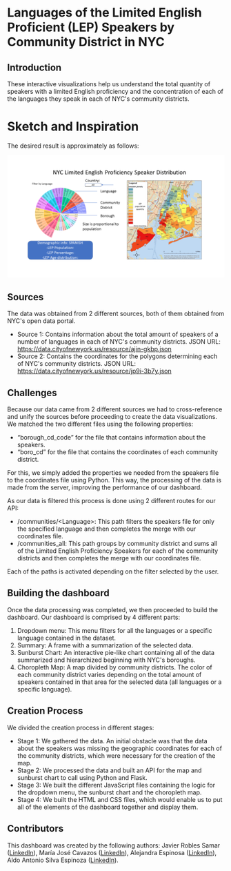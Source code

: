 <h1 class="p1">Languages of the Limited English Proficient (LEP) Speakers by Community District in NYC</h1>
<h2>Introduction</h2>
<p>These interactive visualizations help us understand the total quantity of speakers with a limited English proficiency and the concentration of each of the languages they speak in each of NYC's community districts.</p>
<h1>Sketch and Inspiration</h1>
<p>The desired result is approximately as follows:</p>
<p data-sourcepos="9:1-10:26" dir="auto"><a target="_blank" rel="noopener noreferrer" href="https://github.com/javrobs/nyc_lep_speakers/blob/main/images/draft.png"><img src="https://github.com/javrobs/nyc_lep_speakers/raw/main/images/draft.png" alt="draft" /></a></p>
<h2>Sources</h2>
<p>The data was obtained from 2 different sources, both of them obtained from NYC's open data portal.&nbsp;</p>
<ul>
<li>Source 1: Contains information about the total amount of speakers of a number of languages in each of NYC's community districts. JSON URL: <a href="contains%20information about the languages: https://data.cityofnewyork.us/resource/ajin-gkbp.json">https://data.cityofnewyork.us/resource/ajin-gkbp.json</a></li>
<li>Source 2: Contains the coordinates for the polygons determining each of NYC's community districts. JSON URL: <a href="https://data.cityofnewyork.us/resource/jp9i-3b7y.json">https://data.cityofnewyork.us/resource/jp9i-3b7y.json</a></li>
</ul>
<h2>Challenges</h2>
<p>Because our data came from 2 different sources we had to cross-reference and unify the sources before proceeding to create the data visualizations. We matched the two different files using the following properties:</p>
<ul>
<li>&ldquo;borough_cd_code&rdquo; for the file that contains information about the speakers.</li>
<li>&ldquo;boro_cd&rdquo; for the file that contains the coordinates of each community district.</li>
</ul>
<p>For this, we simply added the properties we needed from the speakers file to the coordinates file using Python. This way, the processing of the data is made from the server, improving the performance of our dashboard.</p>
<p>As our data is filtered this process is done using 2 different routes for our API:</p>
<ul>
<li>/communities/&lt;Language&gt;: This path filters the speakers file for only the specified language and then completes the merge with our coordinates file.</li>
<li>/communities_all: This path groups by community district and sums all of the Limited English Proficiency Speakers for each of the community districts and then completes the merge with our coordinates file.</li>
</ul>
<p>Each of the paths is activated depending on the filter selected by the user.</p>
<h2>Building the dashboard</h2>
<p>Once the data processing was completed, we then proceeded to build the dashboard. Our dashboard is comprised by 4 different parts:</p>
<ol>
<li>Dropdown menu: This menu filters for all the languages or a specific language contained in the dataset.</li>
<li>Summary: A frame with a summarization of the selected data.</li>
<li>Sunburst Chart: An interactive pie-like chart containing all of the data summarized and hierarchized beginning with NYC's boroughs.</li>
<li>Choropleth Map: A map divided by community districts. The color of each community district varies depending on the total amount of speakers contained in that area for the selected data (all languages or a specific language).</li>
</ol>
<h2>Creation Process</h2>
<p>We divided the creation process in different stages:</p>
<ul>
<li>Stage 1: We gathered the data. An initial obstacle was that the data about the speakers was missing the geographic coordinates for each of the community districts, which were necessary for the creation of the map.</li>
<li>Stage 2: We processed the data and built an API for the map and sunburst chart to call using Python and Flask.</li>
<li>Stage 3: We built the different JavaScript files containing the logic for the dropdown menu, the sunburst chart and the choropleth map.</li>
<li>Stage 4: We built the HTML and CSS files, which would enable us to put all of the elements of the dashboard together and display them.</li>
</ul>
<h2>Contributors</h2>
<p>This dashboard was created by the following authors: Javier Robles Samar (<a href="https://www.linkedin.com/in/javier-robles-samar/">LinkedIn</a>), Mar&iacute;a Jos&eacute; Cavazos (<a href="https://www.linkedin.com/in/marijose-cavazos-b2a353110/">LinkedIn</a>), Alejandra Espinosa (<a href="https://www.linkedin.com/in/z-ale-espinosa/">LinkedIn</a>), Aldo Antonio Silva Espinoza (<a href="https://www.linkedin.com/in/aldoslv/">LinkedIn</a>).</p>
